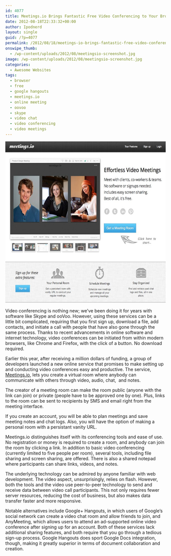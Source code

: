 ```yaml
---
id: 4077
title: Meetings.io Brings Fantastic Free Video Conferencing to Your Browser
date: 2012-08-18T22:33:32+00:00
author: Ipodnerd
layout: single
guid: /?p=4077
permalink: /2012/08/18/meetings-io-brings-fantastic-free-video-conferencing-to-your-browser/
onswipe_thumb:
  - /wp-content/uploads/2012/08/meetingsio-screenshot.jpg
image: /wp-content/uploads/2012/08/meetingsio-screenshot.jpg
categories:
  - Awesome Websites
tags:
  - browser
  - free
  - google hangouts
  - meetings.io
  - online meeting
  - oovoo
  - skype
  - video chat
  - video conferencing
  - video meetings
---
```

[<img class="aligncenter" title="meetingsio-screenshot" src="/wp-content/uploads/2012/08/meetingsio-screenshot.jpg" alt="" width="601" height="506" />](/wp-content/uploads/2012/08/meetingsio-screenshot.jpg)

Video conferencing is nothing new; we&#8217;ve been doing it for years with software like Skype and ooVoo. However, using these services can be a little bit complicated, requiring that you first sign up, download a file, add contacts, and initiate a call with people that have also gone through the same process. Thanks to recent advancements in online software and internet technology, video conferences can be initiated from within modern browsers, like Chrome and Firefox, with the click of a button. No download required.

Earlier this year, after receiving a million dollars of funding, a group of developers launched a new online service that promises to make setting up and conducting video conferences easy and productive. The service, <a href="http://meetings.io" target="_blank">Meetings.io</a>, lets you create a virtual room where anybody can communicate with others through video, audio, chat,  and notes.

The creator of a meeting room can make the room public (anyone with the link can join) or private (people have to be approved one by one). Plus, links to the room can be sent to recipients by SMS and email right from the meeting interface.

If you create an account, you will be able to plan meetings and save meeting notes and chat logs. Also, you will have the option of making a personal room with a persistant vanity URL.

Meetings.io distinguishes itself with its conferencing tools and ease of use. No registration or money is required to create a room, and anybody can join the room by clicking a link. In addition to basic video conferencing (currently limited to five people per room), several tools, including file sharing and screen sharing, are offered. There is also a shared notepad where participants can share links, videos, and notes.

The underlying technology can be admired by anyone familiar with web development. The video aspect, unsurprisingly, relies on flash. However, both the tools and the video use peer-to-peer technology to send and receive data between video call participants. This not only requires fewer server resources, reducing the cost of business, but also makes data transfer faster and more responsive.

Notable alternatives include Google+ Hangouts, in which users of Google&#8217;s social network can create a video chat room and allow friends to join, and AnyMeeting, which allows users to attend an ad-supported online video conference after signing up for an account. Both of these services lack additional sharing features, and both require that you go through a tedious sign-up process. Google Hangouts does sport Google Docs integration, though, making it greatly superior in terms of document collaboration and creation.
